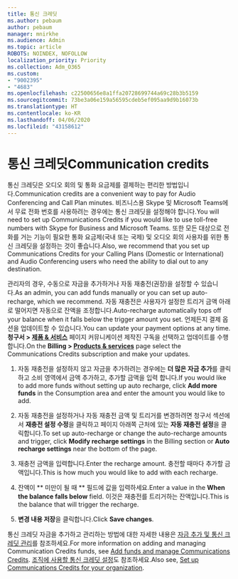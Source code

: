 ```yaml
---
title: 통신 크레딧
ms.author: pebaum
author: pebaum
manager: mnirkhe
ms.audience: Admin
ms.topic: article
ROBOTS: NOINDEX, NOFOLLOW
localization_priority: Priority
ms.collection: Adm_O365
ms.custom:
- "9002395"
- "4683"
ms.openlocfilehash: c22500656e8a1ffa20728699744a69c28b3b5159
ms.sourcegitcommit: 73be3a06e159a56595cdeb5ef095aa9d9b16073b
ms.translationtype: HT
ms.contentlocale: ko-KR
ms.lasthandoff: 04/06/2020
ms.locfileid: "43158612"
---
```

# <a name="communication-credits"></a><span data-ttu-id="8ebaf-102">통신 크레딧</span><span class="sxs-lookup"><span data-stu-id="8ebaf-102">Communication credits</span></span>

<span data-ttu-id="8ebaf-103">통신 크레딧은 오디오 회의 및 통화 요금제를 결제하는 편리한 방법입니다.</span><span class="sxs-lookup"><span data-stu-id="8ebaf-103">Communication credits are a convenient way to pay for Audio Conferencing and Call Plan minutes.</span></span>  <span data-ttu-id="8ebaf-104">비즈니스용 Skype 및 Microsoft Teams에서 무료 전화 번호를 사용하려는 경우에는 통신 크레딧을 설정해야 합니다.</span><span class="sxs-lookup"><span data-stu-id="8ebaf-104">You will need to set up Communications Credits if you would like to use toll-free numbers with Skype for Business and Microsoft Teams.</span></span>  <span data-ttu-id="8ebaf-105">또한 모든 대상으로 전화를 거는 기능이 필요한 통화 요금제(국내 또는 국제) 및 오디오 회의 사용자를 위한 통신 크레딧을 설정하는 것이 좋습니다.</span><span class="sxs-lookup"><span data-stu-id="8ebaf-105">Also, we recommend that you set up Communications Credits for your Calling Plans (Domestic or International) and Audio Conferencing users who need the ability to dial out to any destination.</span></span>

<span data-ttu-id="8ebaf-106">관리자의 경우, 수동으로 자금을 추가하거나 자동 재충전(권장)을 설정할 수 있습니다.</span><span class="sxs-lookup"><span data-stu-id="8ebaf-106">As an admin, you can add funds manually or you can set up auto-recharge, which we recommend.</span></span>  <span data-ttu-id="8ebaf-107">자동 재충전은 사용자가 설정한 트리거 금액 아래로 떨어지면 자동으로 잔액을 조정합니다.</span><span class="sxs-lookup"><span data-stu-id="8ebaf-107">Auto-recharge automatically tops off your balance when it falls below the trigger amount you set.</span></span>  <span data-ttu-id="8ebaf-108">언제든지 결제 옵션을 업데이트할 수 있습니다.</span><span class="sxs-lookup"><span data-stu-id="8ebaf-108">You can update your payment options at any time.</span></span> <span data-ttu-id="8ebaf-109">**청구서 > [제품 & 서비스](https://go.microsoft.com/fwlink/p/?linkid=842054)** 페이지 커뮤니케이션 제작진 구독을 선택하고 업데이트를 수행합니다.</span><span class="sxs-lookup"><span data-stu-id="8ebaf-109">On the **Billing > [Products & services](https://go.microsoft.com/fwlink/p/?linkid=842054)** page select the Communications Credits subscription and make your updates.</span></span>

1. <span data-ttu-id="8ebaf-110">자동 재충전을 설정하지 않고 자금을 추가하려는 경우에는 **더 많은 자금 추가**를 클릭하고 소비 영역에서 금액 추가하고, 추가할 금액을 입력 합니다.</span><span class="sxs-lookup"><span data-stu-id="8ebaf-110">If you would like to add more funds without setting up auto recharge, click **Add more funds** in the Consumption area and enter the amount you would like to add.</span></span>

2. <span data-ttu-id="8ebaf-111">자동 재충전을 설정하거나 자동 재충전 금액 및 트리거를 변경하려면 청구서 섹션에서 **재충전 설정 수정**을 클릭하고 페이지 아래쪽 근처에 있는 **자동 재충전 설정**을 클릭합니다.</span><span class="sxs-lookup"><span data-stu-id="8ebaf-111">To set up auto-recharge or change the auto-recharge amounts and trigger, click **Modify recharge settings** in the Billing section or **Auto recharge settings** near the bottom of the page.</span></span>  

3. <span data-ttu-id="8ebaf-112">재충전 금액을 입력합니다.</span><span class="sxs-lookup"><span data-stu-id="8ebaf-112">Enter the recharge amount.</span></span>  <span data-ttu-id="8ebaf-113">충전할 때마다 추가할 금액입니다.</span><span class="sxs-lookup"><span data-stu-id="8ebaf-113">This is how much you would like to add with each recharge.</span></span>  

4. <span data-ttu-id="8ebaf-114">잔액이 \*\* 미만이 될 때 \*\* 필드에 값을 입력하세요.</span><span class="sxs-lookup"><span data-stu-id="8ebaf-114">Enter a value in the **When the balance falls below** field.</span></span>  <span data-ttu-id="8ebaf-115">이것은 재충전를 트리거하는 잔액입니다.</span><span class="sxs-lookup"><span data-stu-id="8ebaf-115">This is the balance that will trigger the recharge.</span></span>

5. <span data-ttu-id="8ebaf-116">**변경 내용 저장**을 클릭합니다.</span><span class="sxs-lookup"><span data-stu-id="8ebaf-116">Click **Save changes**.</span></span>

<span data-ttu-id="8ebaf-117">통신 크레딧 자금을 추가하고 관리하는 방법에 대한 자세한 내용은 [자금 추가 및 통신 크레딧 관리](https://docs.microsoft.com/microsoftteams/add-funds-and-manage-communications-credits)를 참조하세요.</span><span class="sxs-lookup"><span data-stu-id="8ebaf-117">For more information on adding and managing Communication Credits funds, see [Add funds and manage Communications Credits](https://docs.microsoft.com/microsoftteams/add-funds-and-manage-communications-credits).</span></span> <span data-ttu-id="8ebaf-118">[조직에 사용할 통신 크레딧 설정](https://docs.microsoft.com/microsoftteams/set-up-communications-credits-for-your-organization)도 참조하세요.</span><span class="sxs-lookup"><span data-stu-id="8ebaf-118">Also see, [Set up Communications Credits for your organization](https://docs.microsoft.com/microsoftteams/set-up-communications-credits-for-your-organization).</span></span>
